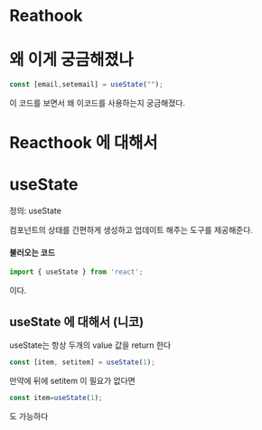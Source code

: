 # Reathook 

# 왜 이게 궁금해졌나

```javascript
const [email,setemail] = useState("");
```

이 코드를 보면서 왜 이코드를 사용하는지 궁금해졌다.


# Reacthook 에 대해서 

# useState

정의: useState

컴포넌트의 상태를 간편하게 생성하고 업데이트 해주는 도구를 제공해준다.

#### 불러오는 코드

```javascript
import { useState } from 'react';
```

이다. 
## useState 에 대해서 (니코)

useState는 항상 두개의 value 값을 return 한다


```javascript
const [item, setitem] = useState(1);
```

만약에 뒤에 setitem 이 필요가 없다면 

```javascript
const item=useState(1);
``` 
도 가능하다